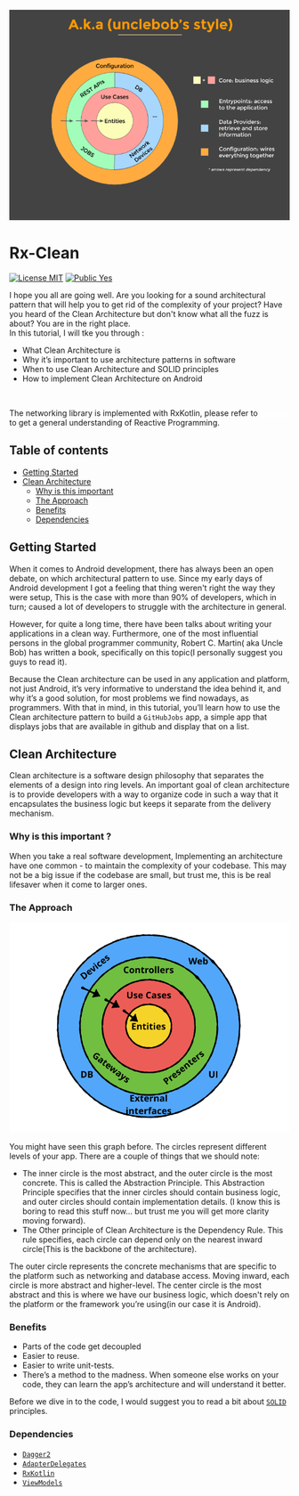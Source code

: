 <p align="center">
  <img src="https://github.com/iamjosephmj/Rx-Clean/blob/master/repo-res/images/clean.png" />
</p>

# Rx-Clean

[![License MIT](https://img.shields.io/badge/License-MIT-blue.svg?style=flat)]()
[![Public Yes](https://img.shields.io/badge/Public-yes-green.svg?style=flat)]()

<p>
I hope you all are going well. Are you looking for a sound architectural pattern that will help you to get rid of the 
complexity of your project? Have you heard of the Clean Architecture but don't know what all the fuzz is about? You are in the 
right place. 
<br>
In this tutorial, I will tke you through :

* What Clean Architecture is
* Why it’s important to use architecture patterns in software
* When to use Clean Architecture and SOLID principles
* How to implement Clean Architecture on Android 

<br>

The networking library is implemented with RxKotlin, please refer to <a style = "color: white" href ="https://github.com/iamjosephmj/learn-rx">`LearnRx`</a> to get a general understanding of 
Reactive Programming.
</p>

## Table of contents

* [Getting Started](#Getting-Started)
* [Clean Architecture](#Clean-Architecture)
    * [Why is this important](#Why-is-this-important-)
    * [The Approach](#The-Approach)
    * [Benefits](#Benefits)
    * [Dependencies](#Dependencies)

## Getting Started

When it comes to Android development, there has always been an open debate, on which architectural pattern to use. Since my early days of 
Android development I got a feeling that thing weren't right the way they were setup, This is the case with more than 90% of developers, which 
in turn; caused a lot of developers to struggle with the architecture in general.

However, for quite a long time, there have been talks about writing your applications in a clean way. 
Furthermore, one of the most influential persons in the global programmer community, 
Robert C. Martin( aka Uncle Bob) has written a book, specifically on this topic(I personally suggest you guys to read it).

Because the Clean architecture can be used in any application and platform, not just Android, 
it’s very informative to understand the idea behind it, and why it’s a good solution, 
for most problems we find nowadays, as programmers. With that in mind, in this tutorial, 
you’ll learn how to use the Clean architecture pattern to build a `GitHubJobs` app, a simple app that displays jobs that are available in github and display that on a list.

## Clean Architecture

Clean architecture is a software design philosophy that separates the elements of a design into ring levels. 
An important goal of clean architecture is to provide developers with a way to organize code in such a way that 
it encapsulates the business logic but keeps it separate from the delivery mechanism.

### Why is this important ?

When you take a real software development, Implementing an architecture have one common - to maintain the complexity 
of your codebase. This may not be a big issue if the codebase are small, but trust me, this is be real lifesaver when 
it come to larger ones.

### The Approach

<p align="center">
  <img src="https://github.com/iamjosephmj/Rx-Clean/blob/master/repo-res/images/clean-graph.png" />
</p>

You might have seen this graph before. The circles represent different levels of your app. There are 
a couple of things that we should note:
* The inner circle is the most abstract, and the outer circle is the most concrete. This is called the Abstraction Principle. 
  This Abstraction Principle specifies that the inner circles should contain business logic, and outer circles should contain implementation details.
  (I know this is boring to read this stuff now... but trust me you will get more clarity moving forward).
* The Other principle of Clean Architecture is the Dependency Rule. This rule specifies, each circle can 
  depend only on the nearest inward circle(This is the backbone of the architecture).

The outer circle represents the concrete mechanisms that are specific to the platform such as networking 
and database access. Moving inward, each circle is more abstract and higher-level. The center circle is the 
most abstract and this is where we have our business logic, which doesn't rely on the platform or the framework
you’re using(in our case it is Android).

### Benefits

* Parts of the code get decoupled
* Easier to reuse.
* Easier to write unit-tests.
* There’s a method to the madness. When someone else works on your code, 
  they can learn the app’s architecture and will understand it better.
  
Before we dive in to the code, I would suggest you to read a bit about 
<a href= "https://en.wikipedia.org/wiki/SOLID">`SOLID`</a> principles.

### Dependencies

* <a href="https://dagger.dev/">`Dagger2`</a>
* <a href="https://github.com/sockeqwe/AdapterDelegates">`AdapterDelegates`</a>
* <a href="https://github.com/ReactiveX/RxKotlin">`RxKotlin`</a>
* <a href="https://developer.android.com/topic/libraries/architecture/viewmodel">`ViewModels`</a>